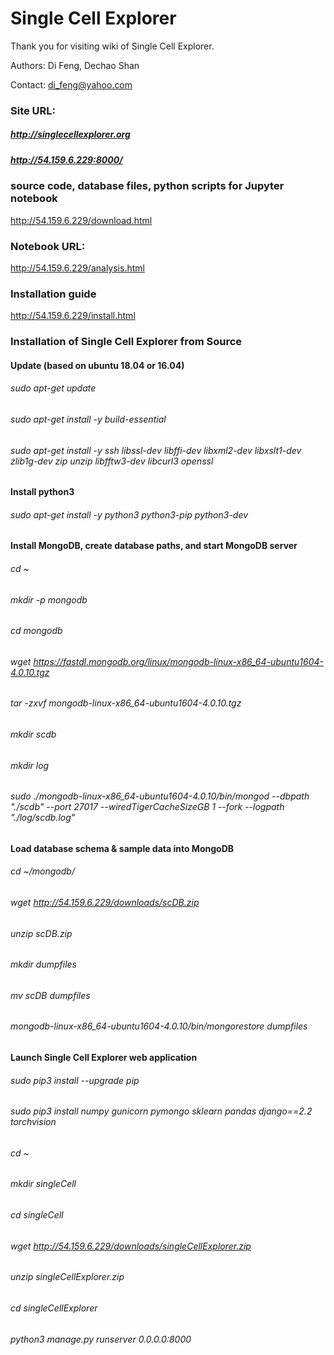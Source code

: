 # Single Cell Explorer 
Thank you for visiting wiki of Single Cell Explorer. 

Authors: Di Feng, Dechao Shan

Contact: di_feng@yahoo.com

### Site URL: 
##### http://singlecellexplorer.org

##### http://54.159.6.229:8000/

### source code, database files, python scripts for Jupyter notebook
http://54.159.6.229/download.html

### Notebook URL: 
http://54.159.6.229/analysis.html

### Installation guide 
http://54.159.6.229/install.html

### Installation of Single Cell Explorer from Source
#### Update (based on ubuntu 18.04 or 16.04)

###### sudo apt-get update
###### sudo apt-get install -y build-essential
###### sudo apt-get install -y ssh libssl-dev libffi-dev libxml2-dev libxslt1-dev zlib1g-dev zip unzip libfftw3-dev libcurl3 openssl

#### Install python3

###### sudo apt-get install -y python3 python3-pip python3-dev

#### Install MongoDB, create database paths, and start MongoDB server
###### cd ~
###### mkdir -p mongodb
###### cd mongodb
###### wget https://fastdl.mongodb.org/linux/mongodb-linux-x86_64-ubuntu1604-4.0.10.tgz
###### tar -zxvf mongodb-linux-x86_64-ubuntu1604-4.0.10.tgz
###### mkdir scdb
###### mkdir log
###### sudo ./mongodb-linux-x86_64-ubuntu1604-4.0.10/bin/mongod --dbpath "./scdb" --port 27017 --wiredTigerCacheSizeGB 1 --fork --logpath "./log/scdb.log"

#### Load database schema & sample data into MongoDB
###### cd ~/mongodb/
###### wget http://54.159.6.229/downloads/scDB.zip
###### unzip scDB.zip
###### mkdir dumpfiles
###### mv scDB dumpfiles
###### mongodb-linux-x86_64-ubuntu1604-4.0.10/bin/mongorestore dumpfiles

#### Launch Single Cell Explorer web application

###### sudo pip3 install --upgrade pip
###### sudo pip3 install numpy gunicorn pymongo sklearn pandas django==2.2 torchvision 

###### cd ~
###### mkdir singleCell
###### cd singleCell

###### wget http://54.159.6.229/downloads/singleCellExplorer.zip
###### unzip singleCellExplorer.zip
###### cd singleCellExplorer

###### python3 manage.py runserver 0.0.0.0:8000
    
